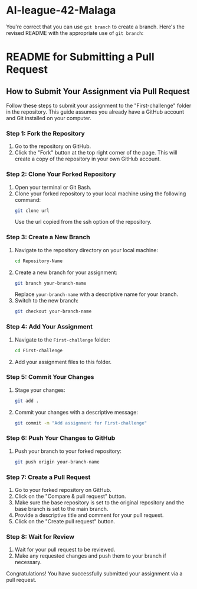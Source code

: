# AI-league-42-Malaga

You're correct that you can use `git branch` to create a branch. Here's the revised README with the appropriate use of `git branch`:

# README for Submitting a Pull Request

## How to Submit Your Assignment via Pull Request

Follow these steps to submit your assignment to the "First-challenge" folder in the repository. This guide assumes you already have a GitHub account and Git installed on your computer.

### Step 1: Fork the Repository

1. Go to the repository on GitHub.
2. Click the "Fork" button at the top right corner of the page. This will create a copy of the repository in your own GitHub account.

### Step 2: Clone Your Forked Repository

1. Open your terminal or Git Bash.
2. Clone your forked repository to your local machine using the following command:
   ```bash
   git clone url
   ```
   Use the url copied from the ssh option of the repository.

### Step 3: Create a New Branch

1. Navigate to the repository directory on your local machine:
   ```bash
   cd Repository-Name
   ```
2. Create a new branch for your assignment:
   ```bash
   git branch your-branch-name
   ```
   Replace `your-branch-name` with a descriptive name for your branch.
3. Switch to the new branch:
   ```bash
   git checkout your-branch-name
   ```

### Step 4: Add Your Assignment

1. Navigate to the `First-challenge` folder:
   ```bash
   cd First-challenge
   ```
2. Add your assignment files to this folder.

### Step 5: Commit Your Changes

1. Stage your changes:
   ```bash
   git add .
   ```
2. Commit your changes with a descriptive message:
   ```bash
   git commit -m "Add assignment for First-challenge"
   ```

### Step 6: Push Your Changes to GitHub

1. Push your branch to your forked repository:
   ```bash
   git push origin your-branch-name
   ```

### Step 7: Create a Pull Request

1. Go to your forked repository on GitHub.
2. Click on the "Compare & pull request" button.
3. Make sure the base repository is set to the original repository and the base branch is set to the main branch.
4. Provide a descriptive title and comment for your pull request.
5. Click on the "Create pull request" button.

### Step 8: Wait for Review

1. Wait for your pull request to be reviewed.
2. Make any requested changes and push them to your branch if necessary.

Congratulations! You have successfully submitted your assignment via a pull request.
